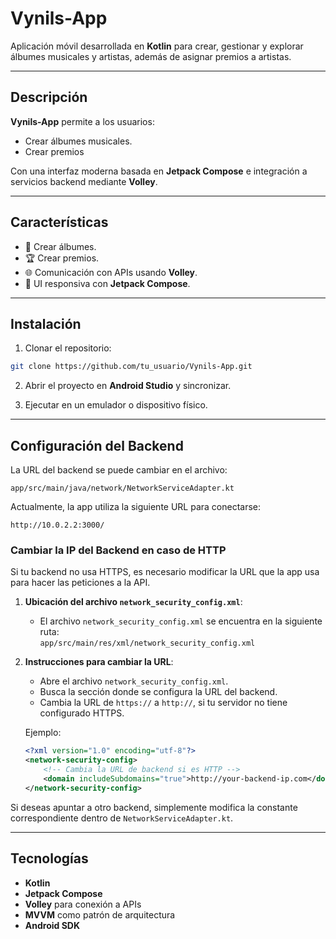# Vynils-App

Aplicación móvil desarrollada en **Kotlin** para crear, gestionar y explorar álbumes musicales y artistas, además de asignar premios a artistas.

---

## Descripción

**Vynils-App** permite a los usuarios:
- Crear álbumes musicales.
- Crear premios

Con una interfaz moderna basada en **Jetpack Compose** e integración a servicios backend mediante **Volley**.

---

## Características
- 📀 Crear álbumes.
- 🏆 Crear premios.
- 🌐 Comunicación con APIs usando **Volley**.
- 🎨 UI responsiva con **Jetpack Compose**.

---

## Instalación

1. Clonar el repositorio:

```bash
git clone https://github.com/tu_usuario/Vynils-App.git
```

2. Abrir el proyecto en **Android Studio** y sincronizar.

3. Ejecutar en un emulador o dispositivo físico.

---

## Configuración del Backend

La URL del backend se puede cambiar en el archivo:

```
app/src/main/java/network/NetworkServiceAdapter.kt
```

Actualmente, la app utiliza la siguiente URL para conectarse:

```
http://10.0.2.2:3000/
```


### Cambiar la IP del Backend en caso de HTTP

Si tu backend no usa HTTPS, es necesario modificar la URL que la app usa para hacer las peticiones a la API.

1. **Ubicación del archivo `network_security_config.xml`**:
   - El archivo `network_security_config.xml` se encuentra en la siguiente ruta:  
     `app/src/main/res/xml/network_security_config.xml`

2. **Instrucciones para cambiar la URL**:
   - Abre el archivo `network_security_config.xml`.
   - Busca la sección donde se configura la URL del backend.
   - Cambia la URL de `https://` a `http://`, si tu servidor no tiene configurado HTTPS.
   
   Ejemplo:
   ```xml
   <?xml version="1.0" encoding="utf-8"?>
   <network-security-config>
       <!-- Cambia la URL de backend si es HTTP -->
       <domain includeSubdomains="true">http://your-backend-ip.com</domain>
   </network-security-config>


Si deseas apuntar a otro backend, simplemente modifica la constante correspondiente dentro de `NetworkServiceAdapter.kt`.

---

## Tecnologías

- **Kotlin**
- **Jetpack Compose**
- **Volley** para conexión a APIs
- **MVVM** como patrón de arquitectura
- **Android SDK**
